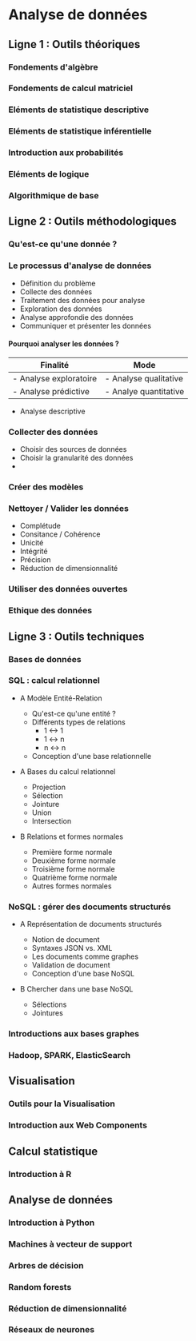 # Analyse de données

## Ligne 1 : Outils théoriques

### Fondements d'algèbre

### Fondements de calcul matriciel

### Eléments de statistique descriptive

### Eléments de statistique inférentielle

### Introduction aux probabilités

### Eléments de logique

### Algorithmique de base

## Ligne 2 : Outils méthodologiques

### Qu'est-ce qu'une donnée ?

### Le processus d'analyse de données

- Définition du problème
- Collecte des données
- Traitement des données pour analyse
- Exploration des données
- Analyse approfondie des données
- Communiquer et présenter les données

#### Pourquoi analyser les données ?

Finalité | Mode
--- | ---
- Analyse exploratoire | - Analyse qualitative
- Analyse prédictive | - Analye quantitative
- Analyse descriptive


### Collecter des données

- Choisir des sources de données
- Choisir la granularité des données
-

### Créer des modèles


### Nettoyer / Valider les données

- Complétude
- Consitance / Cohérence
- Unicité
- Intégrité
- Précision
- Réduction de dimensionnalité

### Utiliser des données ouvertes

### Ethique des données

## Ligne 3 : Outils techniques

### Bases de données

### SQL : calcul relationnel

- A Modèle Entité-Relation
  - Qu'est-ce qu'une entité ?
  - Différents types de relations
    - 1 <-> 1
    - 1 <-> n
    - n <-> n
  - Conception d'une base relationnelle

- A Bases du calcul relationnel
  - Projection
  - Sélection
  - Jointure
  - Union
  - Intersection

- B Relations et formes normales
  - Première forme normale
  - Deuxième forme normale
  - Troisième forme normale
  - Quatrième forme normale
  - Autres formes normales

### NoSQL : gérer des documents structurés

- A Représentation de documents structurés
  - Notion de document
  - Syntaxes JSON vs. XML
  - Les documents comme graphes
  - Validation de document
  - Conception d'une base NoSQL

- B Chercher dans une base NoSQL
  - Sélections
  - Jointures

### Introductions aux bases graphes

### Hadoop, SPARK, ElasticSearch

## Visualisation

### Outils pour la Visualisation

### Introduction aux Web Components

## Calcul statistique

### Introduction à R

## Analyse de données

### Introduction à Python

### Machines à vecteur de support

### Arbres de décision

### Random forests

### Réduction de dimensionnalité

### Réseaux de neurones
